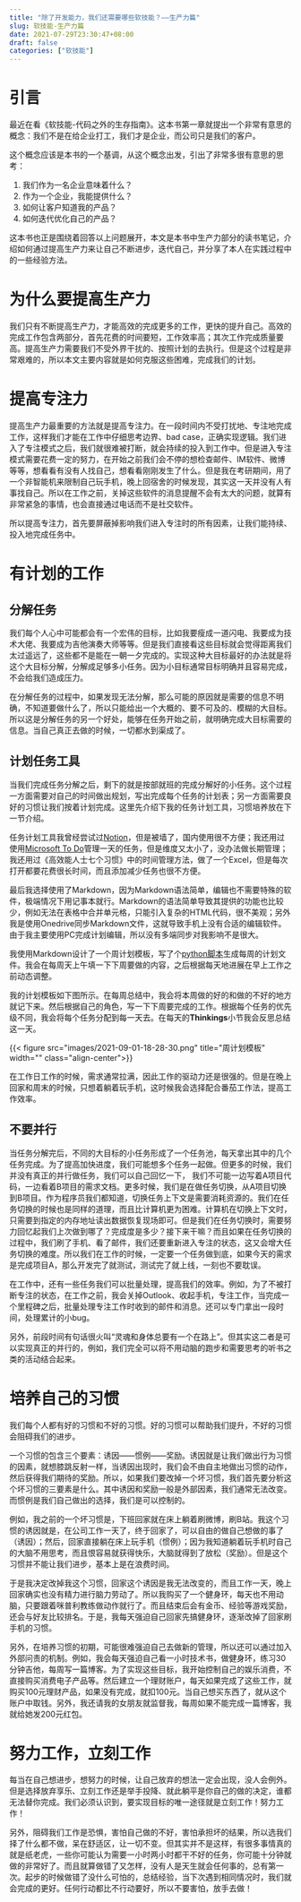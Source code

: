 ```yaml
---
title: "除了开发能力，我们还需要哪些软技能？——生产力篇"
slug: 软技能-生产力篇
date: 2021-07-29T23:30:47+08:00
draft: false
categories: ["软技能"]
---
```


<!--more-->

# 引言

最近在看《软技能-代码之外的生存指南》。这本书第一章就提出一个非常有意思的概念：我们不是在给企业打工，我们才是企业，而公司只是我们的客户。

这个概念应该是本书的一个基调，从这个概念出发，引出了非常多很有意思的思考：

1. 我们作为一名企业意味着什么？
2. 作为一个企业，我能提供什么？
3. 如何让客户知道我的产品？
4. 如何迭代优化自己的产品？

这本书也正是围绕着回答以上问题展开，本文是本书中生产力部分的读书笔记，介绍如何通过提高生产力来让自己不断进步，迭代自己，并分享了本人在实践过程中的一些经验方法。

# 为什么要提高生产力

我们只有不断提高生产力，才能高效的完成更多的工作，更快的提升自己。高效的完成工作包含两部分，首先花费的时间要短，工作效率高；其次工作完成质量要高。提高生产力需要我们不受外界干扰的、按照计划的去执行。但是这个过程是非常艰难的，所以本文主要内容就是如何克服这些困难，完成我们的计划。

# 提高专注力

提高生产力最重要的方法就是提高专注力。在一段时间内不受打扰地、专注地完成工作，这样我们才能在工作中仔细思考边界、bad case，正确实现逻辑。我们进入了专注模式之后，我们就很难被打断，就会持续的投入到工作中。但是进入专注模式需要花费一定的努力，在开始之前我们会不停的想检查邮件、IM软件、微博等等，想看看有没有人找自己，想看看刚刚发生了什么。但是我在考研期间，用了一个非智能机来限制自己玩手机，晚上回宿舍的时候发现，其实这一天并没有人有事找自己。所以在工作之前，关掉这些软件的消息提醒不会有太大的问题，就算有非常紧急的事情，也会直接通过电话而不是社交软件。

所以提高专注力，首先要屏蔽掉影响我们进入专注时的所有因素，让我们能持续、投入地完成任务中。

# 有计划的工作

## 分解任务

我们每个人心中可能都会有一个宏伟的目标，比如我要瘦成一道闪电、我要成为技术大佬、我要成为吉他演奏大师等等。但是我们直接看这些目标就会觉得距离我们太过遥远了，这些都不是能在一朝一夕完成的。实现这种大目标最好的办法就是将这个大目标分解，分解成足够多小任务。因为小目标通常目标明确并且容易完成，不会给我们造成压力。

在分解任务的过程中，如果发现无法分解，那么可能的原因就是需要的信息不明确，不知道要做什么了，所以只能给出一个大概的、要不可及的、模糊的大目标。所以这是分解任务的另一个好处，能够在任务开始之前，就明确完成大目标需要的信息。当自己真正去做的时候，一切都水到渠成了。

## 计划任务工具

当我们完成任务分解之后，剩下的就是按部就班的完成分解好的小任务。这个过程一方面需要对自己的时间做出规划，写出完成每个任务的计划表；另一方面需要良好的习惯让我们按着计划完成。这里先介绍下我的任务计划工具，习惯培养放在下一节介绍。

任务计划工具我曾经尝试过[Notion](https://www.notion.so/zh-cn)，但是被墙了，国内使用很不方便；我还用过使用[Microsoft To Do](https://todo.microsoft.com/)管理一天的任务，但是维度又太小了，没办法做长期管理；我还用过《高效能人士七个习惯》中的时间管理方法，做了一个Excel，但是每次打开都要花费很长时间，而且添加减少任务也很不方便。

最后我选择使用了Markdown，因为Markdown语法简单，编辑也不需要特殊的软件，极端情况下用记事本就行。Markdown的语法简单导致其提供的功能也比较少，例如无法在表格中合并单元格，只能引入复杂的HTML代码，很不美观；另外我是使用Onedrive同步Markdown文件，这就导致手机上没有合适的编辑软件。由于我主要使用PC完成计划编辑，所以没有多端同步对我影响不是很大。

我使用Markdown设计了一个周计划模板，写了个[python脚本](https://gist.github.com/Gummary/39df643c77e70457723f3a9f29da235c)生成每周的计划文件。我会在每周天上午填一下下周要做的内容，之后根据每天地进展在早上工作之前动态调整。

我的计划模板如下图所示。在每周总结中，我会将本周做的好的和做的不好的地方就记下来。然后根据自己的角色，写一下下周要完成的工作。根据每个任务的优先级不同，我会将每个任务分配到每一天去。在每天的**Thinkings**小节我会反思总结这一天。

{{< figure src="images/2021-09-01-18-28-30.png" title="周计划模板" width="" class="align-center">}}

在工作日工作的时候，需求通常拉满，因此工作的驱动力还是很强的。但是在晚上回家和周末的时候，只想着躺着玩手机，这时候我会选择配合番茄工作法，提高工作效率。

## 不要并行

当任务分解完后，不同的大目标的小任务形成了一个任务池，每天拿出其中的几个任务完成。为了提高加快进度，我们可能想多个任务一起做。但更多的时候，我们并没有真正的并行做任务，我们可以自己回忆一下， 我们不可能一边写着A项目代码，一边看着B项目的需求文档。更多时候，我们是在做任务切换，从A项目切换到B项目。作为程序员我们都知道，切换任务上下文是需要消耗资源的。我们在任务切换的时候也是同样的道理，而且比计算机更为困难。计算机在切换上下文时，只需要到指定的内存地址读出数据恢复现场即可。但是我们在任务切换时，需要努力回忆起我们上次做到哪了？完成度是多少？接下来干嘛？而且如果在任务切换的过程中，我们刷了手机、看了邮件，我们还要重新进入专注的状态，这又会增大任务切换的难度。所以我们在工作的时候，一定要一个任务做到底，如果今天的需求是完成项目A，那么开发完了就测试，测试完了就上线，一刻也不要耽误。

在工作中，还有一些任务我们可以批量处理，提高我们的效率。例如，为了不被打断专注的状态，在工作之前，我会关掉Outlook、收起手机，专注工作，当完成一个里程碑之后，批量处理专注工作时收到的邮件和消息。还可以专门拿出一段时间，处理累计的小bug。

另外，前段时间有句话很火叫“灵魂和身体总要有一个在路上”。但其实这二者是可以实现真正的并行的，例如，我们完全可以将不用动脑的跑步和需要思考的听书之类的活动结合起来。


# 培养自己的习惯

我们每个人都有好的习惯和不好的习惯。好的习惯可以帮助我们提升，不好的习惯会阻碍我们的进步。

一个习惯的包含三个要素：诱因——惯例——奖励。诱因就是让我们做出行为习惯的因素，就想膝跳反射一样，当诱因出现时，我们会不由自主地做出习惯的动作，然后获得我们期待的奖励。所以，如果我们要改掉一个坏习惯，我们首先要分析这个坏习惯的三要素是什么。其中诱因和奖励一般是外部因素，我们通常无法改变。而惯例是我们自己做出的选择，我们是可以控制的。

例如，我之前的一个坏习惯是，下班回家就在床上躺着刷微博，刷B站。我这个习惯的诱因就是，在公司工作一天了，终于回家了，可以自由的做自己想做的事了（诱因）；然后，回家直接躺在床上玩手机（惯例）；因为我知道躺着玩手机时自己的大脑不用思考，而且恨容易就获得快乐，大脑就得到了放松（奖励）。但是这个习惯并不能让我们进步，基本上是在浪费时间。

于是我决定改掉我这个习惯，回家这个诱因是我无法改变的，而且工作一天，晚上回家确实也没有精力进行脑力劳动了。所以我购买了一个健身环，每天也不用动脑，只要跟着咪普利教练做动作就行了。而且结束后会有金币、经验等游戏奖励，还会与好友比较排名。于是，我每天强迫自己回家先搞健身环，逐渐改掉了回家刷手机的习惯。

另外，在培养习惯的初期，可能很难强迫自己去做新的管理，所以还可以通过加入外部问责的机制。例如，我会每天强迫自己看一小时技术书，做健身环，练习30分钟吉他，每周写一篇博客。为了实现这些目标，我开始控制自己的娱乐消费，不直接购买消费电子产品等。然后建立一个理财账户，每天如果完成了这些工作，就购买100元理财产品，如果没有完成，就扣100元。当自己想买东西了，就从这个账户中取钱。另外，我还请我的女朋友就监督我，每周如果不能完成一篇博客，我就给她发200元红包。

# 努力工作，立刻工作

每当在自己想进步，想努力的时候，让自己放弃的想法一定会出现，没人会例外。但是选择放弃享乐、立刻工作还是举手投降、就此躺平是你自己的做的决定，谁都无法替你完成。我们必须认识到，要实现目标的唯一途径就是立刻工作！努力工作！

另外，阻碍我们工作是恐惧，害怕自己做的不好，害怕承担坏的结果，所以选我们择了什么都不做，呆在舒适区，让一切不变。但其实并不是这样，有很多事情真的就是纸老虎，一些你可能认为需要一小时两小时都干不好的任务，你可能十分钟就做的非常好了。而且就算做错了又怎样，没有人是天生就会任何事的，总有第一次。起步的时候做错了没什么可怕的，总结经验，当下次遇到相同情况时，我们就会完成的更好。任何行动都比不行动要好，所以不要害怕，放手去做！